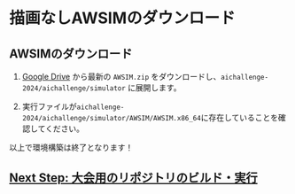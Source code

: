 # 描画なしAWSIMのダウンロード

## AWSIMのダウンロード

1. [Google Drive](https://drive.google.com/drive/folders/1ftIoamNGAet90sXeG48lKa89dkpVy45y) から最新の `AWSIM.zip` をダウンロードし、`aichallenge-2024/aichallenge/simulator` に展開します。

2. 実行ファイルが`aichallenge-2024/aichallenge/simulator/AWSIM/AWSIM.x86_64`に存在していることを確認してください。

以上で環境構築は終了となります！

## [Next Step: 大会用のリポジトリのビルド・実行](./build-docker.ja.md)
